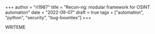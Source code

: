 +++
author = "rl1987"
title = "Recon-ng: modular framework for OSINT automation"
date = "2022-09-07"
draft = true
tags = ["automation", "python", "security", "bug-bounties"]
+++

WRITEME

